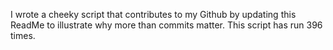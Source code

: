 I wrote a cheeky script that contributes to my Github by updating this ReadMe to illustrate why more than commits matter. This script has run 396 times.
